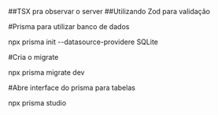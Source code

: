 ##TSX pra observar o server
##Utilizando Zod para validação


#Prisma para utilizar banco de dados

npx prisma init --datasource-providere SQLite 



#Cria o migrate

npx prisma migrate dev



#Abre interface do prisma para tabelas

npx prisma studio